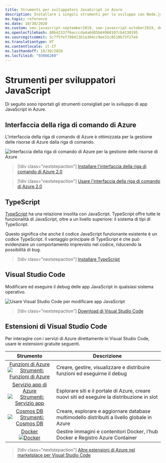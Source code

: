 ```yaml
---
title: Strumenti per sviluppatori JavaScript in Azure
description: Installare i singoli strumenti per lo sviluppo con Node.js e JavaScript in Azure
ms.topic: reference
ms.date: 10/30/2020
ms.custom: seo-javascript-september2019, seo-javascript-october2019, devx-track-js
ms.openlocfilehash: 80b42337f6acccda4a6d85b64908107cb4230195
ms.sourcegitcommit: 5c7f5fef798413b1a304cc9ee31c8518b73f27eb
ms.translationtype: HT
ms.contentlocale: it-IT
ms.lasthandoff: 10/30/2020
ms.locfileid: "93066260"
---
```

# <a name="tools-for-javascript-developers"></a>Strumenti per sviluppatori JavaScript
Di seguito sono riportati gli strumenti consigliati per lo sviluppo di app JavaScript in Azure.

## <a name="azure-cli"></a>Interfaccia della riga di comando di Azure
L'interfaccia della riga di comando di Azure è ottimizzata per la gestione delle risorse di Azure dalla riga di comando.

![Interfaccia della riga di comando di Azure per la gestione delle risorse di Azure](media/node-azure-tools/azure-cli.png)
 
> [!div class="nextstepaction"]
> [Installare l'interfaccia della riga di comando di Azure 2.0](/cli/azure/install-az-cli2)

> [!div class="nextstepaction"]
> [Usare l'interfaccia della riga di comando di Azure 2.0](/cli/azure/run-azure-cli-docker)

## <a name="typescript"></a>TypeScript

[TypeScript](https://www.typescriptlang.org/) ha una relazione insolita con JavaScript. TypeScript offre tutte le funzionalità di JavaScript, oltre a un livello superiore: il sistema di tipi di TypeScript.

Questo significa che anche il codice JavaScript funzionante esistente è un codice TypeScript. Il vantaggio principale di TypeScript è che può evidenziare un comportamento imprevisto nel codice, riducendo la possibilità di bug.

> [!div class="nextstepaction"]
> [Installare TypeScript](https://www.typescriptlang.org/download)


## <a name="visual-studio-code"></a>Visual Studio Code
Modificare ed eseguire il debug delle app JavaScript in qualsiasi sistema operativo.

![Usare Visual Studio Code per modificare app JavaScript](media/node-azure-tools/visual-studio-code-debug-javascript.png)

> [!div class="nextstepaction"]
> [Download di Visual Studio Code](https://code.visualstudio.com)

## <a name="visual-studio-code-extensions"></a>Estensioni di Visual Studio Code
Per interagire con i servizi di Azure direttamente in Visual Studio Code, usare le estensioni gratuite seguenti.

| Strumento | Descrizione  |
|:---------:|---------|
| [Funzioni di Azure](https://marketplace.visualstudio.com/items?itemName=ms-azuretools.vscode-azurefunctions "Collegamento all'estensione Funzioni di Azure") <br> [![Strumenti: Funzioni di Azure](media/node-azure-tools/icon-azure-functions.png)](https://marketplace.visualstudio.com/items?itemName=ms-azuretools.vscode-azurefunctions) | Creare, gestire, visualizzare e distribuire funzioni ed eseguirne il debug|
| [Servizio app di Azure](https://marketplace.visualstudio.com/items?itemName=ms-azuretools.vscode-azureappservice "Collegamento all'estensione Servizio app di Azure") <br> [![Strumenti: Servizio app](media/node-azure-tools/icon-azure-app-service.png)](https://marketplace.visualstudio.com/items?itemName=ms-azuretools.vscode-azureappservice) | Esplorare siti e il portale di Azure, creare nuovi siti ed eseguire la distribuzione in slot |
| [Cosmos DB](https://marketplace.visualstudio.com/items?itemName=ms-azuretools.vscode-cosmosdb "Collegamento all'estensione Cosmos DB" )  <br> [![Strumenti: Cosmos DB](media/node-azure-tools/icon-cosmos-db.png)](https://marketplace.visualstudio.com/items?itemName=ms-azuretools.vscode-cosmosdb)| Creare, esplorare e aggiornare database multimodello distribuiti a livello globale in Azure |
| [Docker](https://marketplace.visualstudio.com/items?itemName=formulahendry.docker-explorer)   <br> [![Docker](media/node-azure-tools/icon-docker.png)](https://marketplace.visualstudio.com/items?itemName=formulahendry.docker-explorer)| Gestire immagini e contenitori Docker, l'hub Docker e Registro Azure Container |

> [!div class="nextstepaction"]
> [Altre estensioni di Azure nel marketplace per Visual Studio Code](https://marketplace.visualstudio.com/search?term=azure&target=VSCode&category=All%20categories&sortBy=Relevance)
